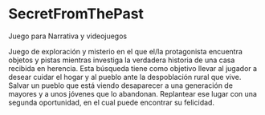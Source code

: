 # SecretFromThePast
Juego para Narrativa y videojuegos

Juego de exploración y misterio en el que el/la protagonista encuentra objetos
y pistas mientras investiga la verdadera historia de una casa recibida en herencia.
Esta búsqueda tiene como objetivo llevar al jugador a desear cuidar el hogar y al
pueblo ante la despoblación rural que vive. Salvar un pueblo que está viendo
desaparecer a una generación de mayores y a unos jóvenes que lo abandonan.
Replantear ese lugar con una segunda oportunidad, en el cual puede encontrar su
felicidad.
